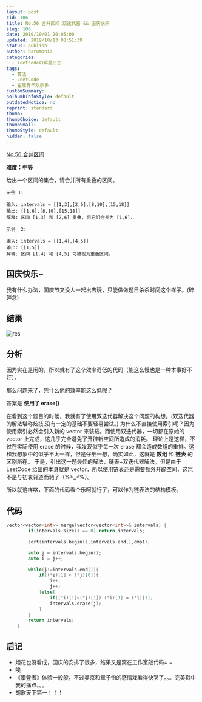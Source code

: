 ```yaml
---
layout: post
cid: 106
title: No.56 合并区间:双迭代器 && 国庆快乐
slug: 106
date: 2019/10/01 20:05:00
updated: 2019/10/13 08:51:39
status: publish
author: harumonia
categories:
  - leetcodeの解题日志
tags:
  - 算法
  - LeetCode
  - 鲨雕青年欢乐多
customSummary:
noThumbInfoStyle: default
outdatedNotice: no
reprint: standard
thumb:
thumbChoice: default
thumbSmall:
thumbStyle: default
hidden: false
---
```


[No.56 合并区间](https://leetcode-cn.com/problems/merge-intervals/)

**难度：中等**

给出一个区间的集合，请合并所有重叠的区间。

<!-- more -->

    示例 1:

    输入: intervals = [[1,3],[2,6],[8,10],[15,18]]
    输出: [[1,6],[8,10],[15,18]]
    解释: 区间 [1,3] 和 [2,6] 重叠, 将它们合并为 [1,6].

    示例  2:

    输入: intervals = [[1,4],[4,5]]
    输出: [[1,5]]
    解释: 区间 [1,4] 和 [4,5] 可被视为重叠区间。

## 国庆快乐~

我有什么办法，国庆节又没人一起出去玩，只能做做题目杀杀时间这个样子。(碎碎念)

## 结果

![res](https://harumona-blog.oss-cn-beijing.aliyuncs.com/old_articles/3185598335.png?Expires=1602302257&)

## 分析

因为实在是闲的，所以就有了这个效率奇低的代码（能这么慢也是一种本事好不好）。

那么问题来了，凭什么他的效率能这么低呢？

答案是 **使用了 erase()**

在看到这个题目的时候，我就有了使用双迭代器解决这个问题的构想。(双迭代器的解法堪称炫技,没有一定的基础不要轻易尝试。)
为什么不直接使用索引呢？因为使用索引必然会引入新的 vector 来装载。而使用双迭代器，一切都在原始的 vector 上完成，这几乎完全避免了开辟新空间所造成的消耗。
理论上是这样，不过在实际使用 erase 的时候，我发现似乎每一次 erase 都会造成数组的重排。这和我想象中的似乎不太一样，但是仔细一想，确实如此，这就是 **数组** 和 **链表** 的区别所在。
于是，引出这一题最佳的解法，链表+双迭代器解法。但是由于 LeetCode 给出的本身就是 vector，所以使用链表还是需要额外开辟空间，这岂不是与初衷背道而驰了（%>\_<%）。

所以就这样咯，下面的代码看个乐呵就行了，可以作为链表法的结构模板。

## 代码

```cpp
vector<vector<int>> merge(vector<vector<int>>& intervals) {
        if(intervals.size() == 0) return intervals;

        sort(intervals.begin(),intervals.end(),cmp1);

        auto j = intervals.begin();
        auto i = j++;

        while(j!=intervals.end()){
            if((*i)[1] < (*j)[0]){
                i++;
                j++;
            }else{
                if((*i)[1]<(*j)[1]) (*i)[1] = (*j)[1];
                intervals.erase(j);
            }
        }
        return intervals;
    }
```

## 后记

- 烟花也没看成，国庆的安排了很多，结果又是窝在工作室敲代码= =
- 唉
- 《攀登者》体验一般般，不过吴京和章子怡的感情戏看得快哭了。。。完美戳中我的痛点。。。
- 胡歌天下第一！！！
